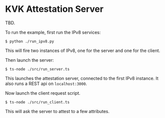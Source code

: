 # KVK Attestation Server
TBD.

To run the example, first run the IPv8 services:
```
$ python ./run_ipv8.py
```
This will fire two instances of IPv8, one for the server and one for the client.

Then launch the server:
```
$ ts-node ./src/run_server.ts
```
This launches the attestation server, connected to the first IPv8 instance. It also runs a REST api on `localhost:3000`.

Now launch the client request script.
```
$ ts-node ./src/run_client.ts
```
This will ask the server to attest to a few attributes.
